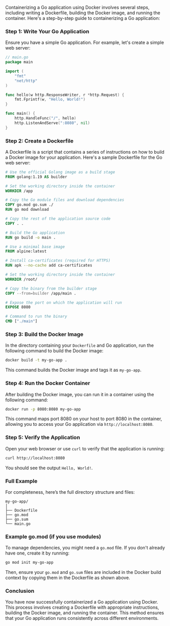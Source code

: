 
Containerizing a Go application using Docker involves several steps, including writing a Dockerfile, building the Docker image, and running the container. Here's a step-by-step guide to containerizing a Go application:

### Step 1: Write Your Go Application
Ensure you have a simple Go application. For example, let's create a simple web server:

```go
// main.go
package main

import (
    "fmt"
    "net/http"
)

func hello(w http.ResponseWriter, r *http.Request) {
    fmt.Fprintf(w, "Hello, World!")
}

func main() {
    http.HandleFunc("/", hello)
    http.ListenAndServe(":8080", nil)
}
```

### Step 2: Create a Dockerfile
A Dockerfile is a script that contains a series of instructions on how to build a Docker image for your application. Here's a sample Dockerfile for the Go web server:

```Dockerfile
# Use the official Golang image as a build stage
FROM golang:1.19 AS builder

# Set the working directory inside the container
WORKDIR /app

# Copy the Go module files and download dependencies
COPY go.mod go.sum ./
RUN go mod download

# Copy the rest of the application source code
COPY . .

# Build the Go application
RUN go build -o main .

# Use a minimal base image
FROM alpine:latest

# Install ca-certificates (required for HTTPS)
RUN apk --no-cache add ca-certificates

# Set the working directory inside the container
WORKDIR /root/

# Copy the binary from the builder stage
COPY --from=builder /app/main .

# Expose the port on which the application will run
EXPOSE 8080

# Command to run the binary
CMD ["./main"]
```

### Step 3: Build the Docker Image
In the directory containing your `Dockerfile` and Go application, run the following command to build the Docker image:

```sh
docker build -t my-go-app .
```

This command builds the Docker image and tags it as `my-go-app`.

### Step 4: Run the Docker Container
After building the Docker image, you can run it in a container using the following command:

```sh
docker run -p 8080:8080 my-go-app
```

This command maps port 8080 on your host to port 8080 in the container, allowing you to access your Go application via `http://localhost:8080`.

### Step 5: Verify the Application
Open your web browser or use `curl` to verify that the application is running:

```sh
curl http://localhost:8080
```

You should see the output `Hello, World!`.

### Full Example
For completeness, here’s the full directory structure and files:

```
my-go-app/
│
├── Dockerfile
├── go.mod
├── go.sum
└── main.go
```

### Example go.mod (if you use modules)
To manage dependencies, you might need a `go.mod` file. If you don't already have one, create it by running:

```sh
go mod init my-go-app
```

Then, ensure your `go.mod` and `go.sum` files are included in the Docker build context by copying them in the Dockerfile as shown above.

### Conclusion
You have now successfully containerized a Go application using Docker. This process involves creating a Dockerfile with appropriate instructions, building the Docker image, and running the container. This method ensures that your Go application runs consistently across different environments.
